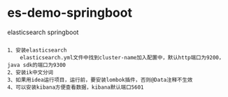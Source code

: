 # es-demo-springboot
elasticsearch springboot 
### 
    1、安装elasticsearch
        elasticsearch.yml文件中找到cluster-name加入配置中，默认http端口为9200，java sdk的端口为9300
    2、安装ik中文分词
    3、如果用idea运行项目，运行前，要安装lombok插件，否则@Data注释不生效
    4、可以安装kibana方便查看数据，kibana默认端口5601
